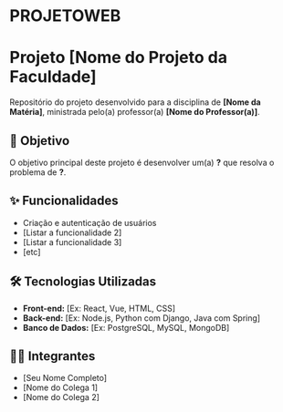 # PROJETOWEB
# 

# Projeto [Nome do Projeto da Faculdade]

Repositório do projeto desenvolvido para a disciplina de **[Nome da Matéria]**, ministrada pelo(a) professor(a) **[Nome do Professor(a)]**.

## 🎯 Objetivo

O objetivo principal deste projeto é desenvolver um(a) **?** que resolva o problema de **?**.

## ✨ Funcionalidades

- Criação e autenticação de usuários
- [Listar a funcionalidade 2]
- [Listar a funcionalidade 3]
- [etc]

## 🛠️ Tecnologias Utilizadas

- **Front-end:** [Ex: React, Vue, HTML, CSS]
- **Back-end:** [Ex: Node.js, Python com Django, Java com Spring]
- **Banco de Dados:** [Ex: PostgreSQL, MySQL, MongoDB]

## 👨‍💻 Integrantes

- [Seu Nome Completo]
- [Nome do Colega 1]
- [Nome do Colega 2]
